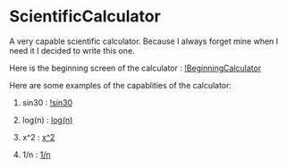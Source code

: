 # ScientificCalculator
A very capable scientific calculator. 
Because I always forget mine when I need it I decided to write this one.

Here is the beginning screen of the calculator :
[!BeginningCalculator](https://user-images.githubusercontent.com/49129982/60359597-242b8000-99e2-11e9-97a7-57382b918d71.png)

Here are some examples of the capablities of the calculator:

1) sin30 : 
[!sin30](https://user-images.githubusercontent.com/49129982/60359867-ef6bf880-99e2-11e9-8fcc-40aa9a4782c9.png)


2) log(n) :
[log(n)](https://user-images.githubusercontent.com/49129982/60360038-65705f80-99e3-11e9-8577-b368e5ee64d5.png)

3) x^2 : 
[x^2](https://user-images.githubusercontent.com/49129982/60360123-9fd9fc80-99e3-11e9-8b90-ed8f1d328b66.png)

4) 1/n :
[1/n](https://user-images.githubusercontent.com/49129982/60360261-019a6680-99e4-11e9-9865-019c632d8777.png)

